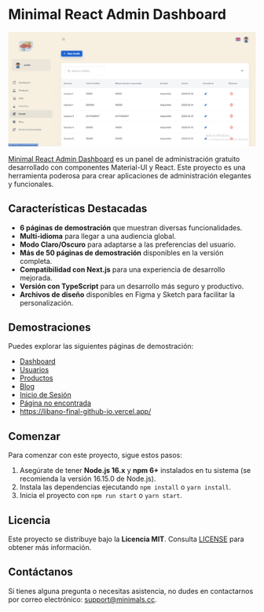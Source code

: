 # Minimal React Admin Dashboard

![Preview](public/assets/preview.jpg)

[Minimal React Admin Dashboard](https://minimal-kit-react.vercel.app/) es un panel de administración gratuito desarrollado con componentes Material-UI y React. Este proyecto es una herramienta poderosa para crear aplicaciones de administración elegantes y funcionales.

## Características Destacadas

- **6 páginas de demostración** que muestran diversas funcionalidades.
- **Multi-idioma** para llegar a una audiencia global.
- **Modo Claro/Oscuro** para adaptarse a las preferencias del usuario.
- **Más de 50 páginas de demostración** disponibles en la versión completa.
- **Compatibilidad con Next.js** para una experiencia de desarrollo mejorada.
- **Versión con TypeScript** para un desarrollo más seguro y productivo.
- **Archivos de diseño** disponibles en Figma y Sketch para facilitar la personalización.

## Demostraciones

Puedes explorar las siguientes páginas de demostración:

- [Dashboard](http:///dashboard/app)
- [Usuarios](https://minimal-kit-react.vercel.app/dashboard/user)
- [Productos](https://minimal-kit-react.vercel.app/dashboard/products)
- [Blog](https://minimal-kit-react.vercel.app/dashboard/blog)
- [Inicio de Sesión](https://minimal-kit-react.vercel.app/login)
- [Página no encontrada](https://minimal-kit-react.vercel.app/404)
- https://libano-final-github-io.vercel.app/

## Comenzar

Para comenzar con este proyecto, sigue estos pasos:

1. Asegúrate de tener **Node.js 16.x** y **npm 6+** instalados en tu sistema (se recomienda la versión 16.15.0 de Node.js).
2. Instala las dependencias ejecutando `npm install` o `yarn install`.
3. Inicia el proyecto con `npm run start` o `yarn start`.

## Licencia

Este proyecto se distribuye bajo la **Licencia MIT**. Consulta [LICENSE](https://github.com/minimal-ui-kit/minimal.free/blob/main/LICENSE.md) para obtener más información.

## Contáctanos

Si tienes alguna pregunta o necesitas asistencia, no dudes en contactarnos por correo electrónico: [support@minimals.cc](jossajhon123454@gmail.com).






